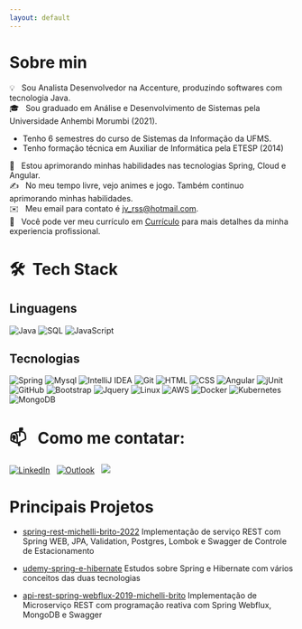 ```yaml
---
layout: default
---
```

# Sobre min

💡 &nbsp; Sou Analista Desenvolvedor na Accenture, produzindo softwares com tecnologia Java.\
🎓 &nbsp; Sou graduado em Análise e Desenvolvimento de Sistemas pela Universidade Anhembi Morumbi (2021).
 - Tenho 6 semestres do curso de Sistemas da Informação da UFMS.
 - Tenho formação técnica em Auxiliar de Informática pela ETESP (2014)

🌱 &nbsp; Estou aprimorando minhas habilidades nas tecnologias Spring, Cloud e Angular.\
✍️ &nbsp; No meu tempo livre, vejo animes e jogo. Também continuo aprimorando minhas habilidades.\
✉️ &nbsp; Meu email para contato é jv_rss@hotmail.com. \
📄 &nbsp; Você pode ver meu currículo em [Currículo](https://1drv.ms/w/s!AmJ1CpQJCAx5gasFibxZnE8-SCcPqw?e=Tc7UaO) para mais detalhes da minha experiencia profissional.

# 🛠 &nbsp;Tech Stack

## Linguagens

![Java](https://img.shields.io/badge/-Java-000?&logo=Java&logoColor=007396)
![SQL](https://img.shields.io/badge/-SQL-000?&logo=MySQL)
![JavaScript](https://img.shields.io/badge/-JavaScript-000?&logo=JavaScript)

## Tecnologias

![Spring](https://img.shields.io/badge/-Spring-000?&logo=Spring)
![Mysql](https://img.shields.io/badge/-MySQL-00000F?logo=mysql)
![IntelliJ IDEA](https://img.shields.io/badge/IntelliJIDEA-000000.svg?&logo=intellij-idea)
![Git](https://img.shields.io/badge/-Git-05122A?style=flat&logo=git)
![HTML](https://img.shields.io/badge/-HTML-05122A?style=flat&logo=HTML5)
![CSS](https://img.shields.io/badge/-CSS-05122A?style=flat&logo=CSS3&logoColor=1572B6)
![Angular](https://img.shields.io/badge/-Angular-DD0031?logo=angular)
![jUnit](https://img.shields.io/badge/jUnit%20-%23150458.svg?&style=flat&logo=Java&logoColor=white)
![GitHub](https://img.shields.io/badge/-GitHub-05122A?style=flat&logo=github)
![Bootstrap](https://img.shields.io/badge/-Bootstrap-05122A?style=flat&logo=bootstrap&logoColor=563D7C)
![Jquery](https://img.shields.io/badge/-jQuery-0769AD?logo=jquery)
![Linux](https://img.shields.io/badge/-Linux-000?&logo=Linux)
![AWS](https://img.shields.io/badge/-AWS-000?&logo=Amazon-AWS&logoColor=F90)
![Docker](https://img.shields.io/badge/-Docker-000?&logo=Docker)
![Kubernetes](https://img.shields.io/badge/-Kubernetes-000?&logo=Kubernetes)
![MongoDB](https://img.shields.io/badge/MongoDB-%234ea94b.svg?logo=mongodb&logoColor=white)

# 📫 &nbsp; Como me contatar:

<a target="_blank" href="https://www.linkedin.com/in/jvrss/"><img alt="LinkedIn" src="https://img.shields.io/badge/Linkedin%20-%230077B5.svg?&style=flat&logo=linkedin&logoColor=white"/></a> &nbsp;
<a href="mailto:jv_rss@hotmail.com"><img alt="Outlook" src="https://img.shields.io/badge/Outlook--000?style=social&logo=microsoft-outlook" /></a> &nbsp;
<a target="_blank" href="https://www.hackerrank.com/SoldierJVX" alt="HackerRank">
    <img src="https://img.shields.io/badge/-HackerRank-3a424f?style=flat-square&logo=hackerrank" />
</a>

# Principais Projetos

* [spring-rest-michelli-brito-2022](https://github.com/SoldierJVX/spring-rest-michelli-brito-2022)
    Implementação de serviço REST com Spring WEB, JPA, Validation, Postgres, Lombok e Swagger de Controle de Estacionamento

* [udemy-spring-e-hibernate](https://github.com/SoldierJVX/udemy-spring-e-hibernate)
    Estudos sobre Spring e Hibernate com vários conceitos das duas tecnologias

* [api-rest-spring-webflux-2019-michelli-brito](https://github.com/SoldierJVX/api-rest-spring-webflux-2019-michelli-brito)
    Implementação de Microserviço REST com programação reativa com Spring Webflux, MongoDB e Swagger
